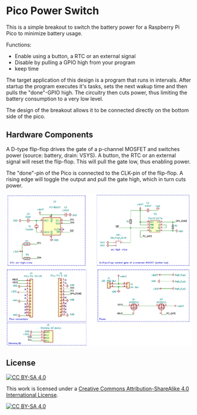 Pico Power Switch
=================

This is a simple breakout to switch the battery power for a Raspberry
Pi Pico to minimize battery usage.

Functions:
  * Enable using a button, a RTC or an external signal
  * Disable by pulling a GPIO high from your program
  * keep time

The target application of this design is a program that runs in
intervals. After startup the program executes it's tasks, sets
the next wakup time and then pulls the "done"-GPIO high.
The circuitry then cuts power, thus limiting the
battery consumption to a very low level.

The design of the breakout allows it to be connected directly on the bottom
side of the pico.


Hardware Components
-------------------

A D-type flip-flop drives the gate of a p-channel MOSFET and
switches power (source: battery, drain: VSYS). 
A button, the RTC or an external signal will reset the flip-flop.
This will pull the gate low, thus enabling power.

The "done"-pin of the Pico is connected to the CLK-pin of
the flip-flop. A rising edge will toggle the output and pull
the gate high, which in turn cuts power.

![](schematic.png)


License
-------

[![CC BY-SA 4.0][cc-by-sa-shield]][cc-by-sa]

This work is licensed under a
[Creative Commons Attribution-ShareAlike 4.0 International
License][cc-by-sa].

[![CC BY-SA 4.0][cc-by-sa-image]][cc-by-sa]

[cc-by-sa]: http://creativecommons.org/licenses/by-sa/4.0/
[cc-by-sa-image]: https://licensebuttons.net/l/by-sa/4.0/88x31.png
[cc-by-sa-shield]:
https://img.shields.io/badge/License-CC%20BY--SA%204.0-lightgrey.svg
